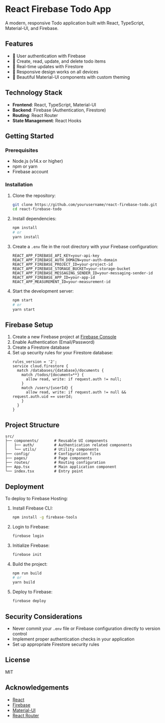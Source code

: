 # React Firebase Todo App

A modern, responsive Todo application built with React, TypeScript, Material-UI, and Firebase.

## Features

- 🔐 User authentication with Firebase
- 📝 Create, read, update, and delete todo items
- 🔄 Real-time updates with Firestore
- 📱 Responsive design works on all devices
- 🎨 Beautiful Material-UI components with custom theming

## Technology Stack

- **Frontend**: React, TypeScript, Material-UI
- **Backend**: Firebase (Authentication, Firestore)
- **Routing**: React Router
- **State Management**: React Hooks

## Getting Started

### Prerequisites

- Node.js (v14.x or higher)
- npm or yarn
- Firebase account

### Installation

1. Clone the repository:
   ```bash
   git clone https://github.com/yourusername/react-firebase-todo.git
   cd react-firebase-todo
   ```

2. Install dependencies:
   ```bash
   npm install
   # or
   yarn install
   ```

3. Create a `.env` file in the root directory with your Firebase configuration:
   ```
   REACT_APP_FIREBASE_API_KEY=your-api-key
   REACT_APP_FIREBASE_AUTH_DOMAIN=your-auth-domain
   REACT_APP_FIREBASE_PROJECT_ID=your-project-id
   REACT_APP_FIREBASE_STORAGE_BUCKET=your-storage-bucket
   REACT_APP_FIREBASE_MESSAGING_SENDER_ID=your-messaging-sender-id
   REACT_APP_FIREBASE_APP_ID=your-app-id
   REACT_APP_MEASUREMENT_ID=your-measurement-id
   ```

4. Start the development server:
   ```bash
   npm start
   # or
   yarn start
   ```

## Firebase Setup

1. Create a new Firebase project at [Firebase Console](https://console.firebase.google.com/)
2. Enable Authentication (Email/Password)
3. Create a Firestore database
4. Set up security rules for your Firestore database:
   ```
   rules_version = '2';
   service cloud.firestore {
     match /databases/{database}/documents {
       match /todos/{document=**} {
         allow read, write: if request.auth != null;
       }
       match /users/{userId} {
         allow read, write: if request.auth != null && request.auth.uid == userId;
       }
     }
   }
   ```

## Project Structure

```
src/
├── components/       # Reusable UI components
│   ├── auth/         # Authentication related components
│   └── utils/        # Utility components
├── config/           # Configuration files
├── pages/            # Page components
├── routes/           # Routing configuration
├── App.tsx           # Main application component
└── index.tsx         # Entry point
```

## Deployment

To deploy to Firebase Hosting:

1. Install Firebase CLI:
   ```bash
   npm install -g firebase-tools
   ```

2. Login to Firebase:
   ```bash
   firebase login
   ```

3. Initialize Firebase:
   ```bash
   firebase init
   ```

4. Build the project:
   ```bash
   npm run build
   # or
   yarn build
   ```

5. Deploy to Firebase:
   ```bash
   firebase deploy
   ```

## Security Considerations

- Never commit your `.env` file or Firebase configuration directly to version control
- Implement proper authentication checks in your application
- Set up appropriate Firestore security rules

## License

MIT

## Acknowledgements

- [React](https://reactjs.org/)
- [Firebase](https://firebase.google.com/)
- [Material-UI](https://mui.com/)
- [React Router](https://reactrouter.com/)
